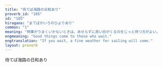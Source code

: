 ```yaml
---
title: "待てば海路の日和あり"
proverb_id: "105"
id: "105"
hiragana: "まてばかいろのひよりあり"
common: "1"
meaning: "物事がうまくいかないときは、あせらずに良い日がくるのをじっと待つ方がよい。"
engmeaning: "Good things come to those who wait."
engtranslation: "If you wait, a fine weather for sailing will come."
layout: proverb
---
```


待てば海路の日和あり
